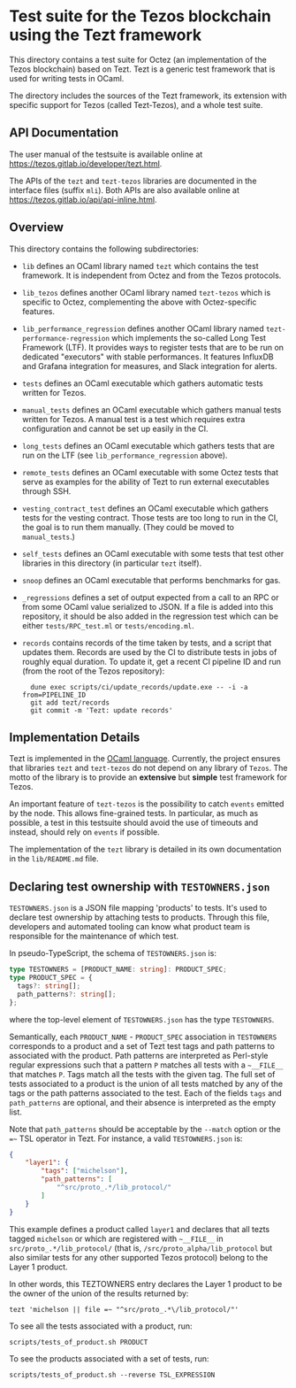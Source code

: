 # Test suite for the Tezos blockchain using the Tezt framework

This directory contains a test suite for Octez (an implementation of the Tezos blockchain) based on Tezt. Tezt is a
generic test framework that is used for writing tests in OCaml.

The directory includes the sources of the Tezt framework, its extension with specific support for Tezos (called Tezt-Tezos), and a whole test suite.

## API Documentation

The user manual of the testsuite is available online at <https://tezos.gitlab.io/developer/tezt.html>.

The APIs of the `tezt` and `tezt-tezos` libraries are documented in the
interface files (suffix `mli`). Both APIs are also available online at
<https://tezos.gitlab.io/api/api-inline.html>.

## Overview

This directory contains the following subdirectories:

- `lib` defines an OCaml library named `tezt` which contains the test
  framework. It is independent from Octez and from the Tezos protocols.

- `lib_tezos` defines another OCaml library named `tezt-tezos` which
  is specific to Octez, complementing the above with Octez-specific
  features.

- `lib_performance_regression` defines another OCaml library named
  `tezt-performance-regression` which implements the so-called
  Long Test Framework (LTF). It provides ways to register tests that are
  to be run on dedicated "executors" with stable performances.
  It features InfluxDB and Grafana integration for measures,
  and Slack integration for alerts.

- `tests` defines an OCaml executable which gathers automatic tests
  written for Tezos.

- `manual_tests` defines an OCaml executable which gathers manual
  tests written for Tezos. A manual test is a test which requires
  extra configuration and cannot be set up easily in the CI.

- `long_tests` defines an OCaml executable which gathers tests that
  are run on the LTF (see `lib_performance_regression` above).

- `remote_tests` defines an OCaml executable with some Octez tests that serve
  as examples for the ability of Tezt to run external executables through SSH.

- `vesting_contract_test` defines an OCaml executable which gathers
  tests for the vesting contract. Those tests are too long to run
  in the CI, the goal is to run them manually. (They could be moved to
  `manual_tests`.)

- `self_tests` defines an OCaml executable with some tests that test
  other libraries in this directory (in particular `tezt` itself).

- `snoop` defines an OCaml executable that performs benchmarks for gas.

- `_regressions` defines a set of output expected from a call to an
  RPC or from some OCaml value serialized to JSON. If a file
  is added into this repository, it should be also added in the
  regression test which can be either `tests/RPC_test.ml` or
  `tests/encoding.ml`.

- `records` contains records of the time taken by tests, and a script that updates them.
  Records are used by the CI to distribute tests in jobs of roughly equal duration.
  To update it, get a recent CI pipeline ID and run (from the root of the Tezos repository):

        dune exec scripts/ci/update_records/update.exe -- -i -a from=PIPELINE_ID
        git add tezt/records
        git commit -m 'Tezt: update records'

## Implementation Details

Tezt is implemented in the [OCaml
language](https://ocaml.org). Currently, the project ensures that
libraries `tezt` and `tezt-tezos` do not depend on any library of
`Tezos`. The motto of the library is to provide an **extensive** but
**simple** test framework for Tezos.

An important feature of `tezt-tezos` is the possibility to catch `events`
emitted by the node. This allows fine-grained tests. In particular, as
much as possible, a test in this testsuite should avoid the use of timeouts
and instead, should rely on `events` if possible.

The implementation of the `tezt` library is detailed in its own documentation in the `lib/README.md` file.

## Declaring test ownership with `TESTOWNERS.json`

`TESTOWNERS.json` is a JSON file mapping 'products' to tests. It's
used to declare test ownership by attaching tests to products.
Through this file, developers and automated tooling can know what
product team is responsible for the maintenance of which test.

In pseudo-TypeScript, the schema of `TESTOWNERS.json` is:

```typescript
type TESTOWNERS = [PRODUCT_NAME: string]: PRODUCT_SPEC;
type PRODUCT_SPEC = {
  tags?: string[];
  path_patterns?: string[];
};
```

where the top-level element of `TESTOWNERS.json` has the type `TESTOWNERS`.
                                   
Semantically, each `PRODUCT_NAME` - `PRODUCT_SPEC` association in
`TESTOWNERS` corresponds to a product and a set of Tezt test tags and
path patterns to associated with the product. Path patterns are
interpreted as Perl-style regular expressions such that a pattern `P`
matches all tests with a `~__FILE__` that matches `P`. Tags match
all the tests with the given tag. The full set of tests associated to
a product is the union of all tests matched by any of the tags or the
path patterns associated to the test. Each of the fields `tags` and
`path_patterns` are optional, and their absence is interpreted as the
empty list.

Note that `path_patterns` should be acceptable by the `--match` option
or the `=~` TSL operator in Tezt. For instance, a valid
`TESTOWNERS.json` is:

```json
{
    "layer1": {
        "tags": ["michelson"],
        "path_patterns": [
            "^src/proto_.*/lib_protocol/"
        ]
    }
}
```

This example defines a product called `layer1` and declares that all tezts
tagged `michelson` or which are registered with `~__FILE__` in
`src/proto_.*/lib_protocol/` (that is,
`/src/proto_alpha/lib_protocol` but also similar tests for any other
supported Tezos protocol) belong to the Layer 1 product.

In other words, this TEZTOWNERS entry declares the Layer 1 product to
be the owner of the union of the results returned by:

```
tezt 'michelson || file =~ "^src/proto_.*\/lib_protocol/"'
```

To see all the tests associated with a product, run:

```shell
scripts/tests_of_product.sh PRODUCT
```

To see the products associated with a set of tests, run:

```shell
scripts/tests_of_product.sh --reverse TSL_EXPRESSION
```
